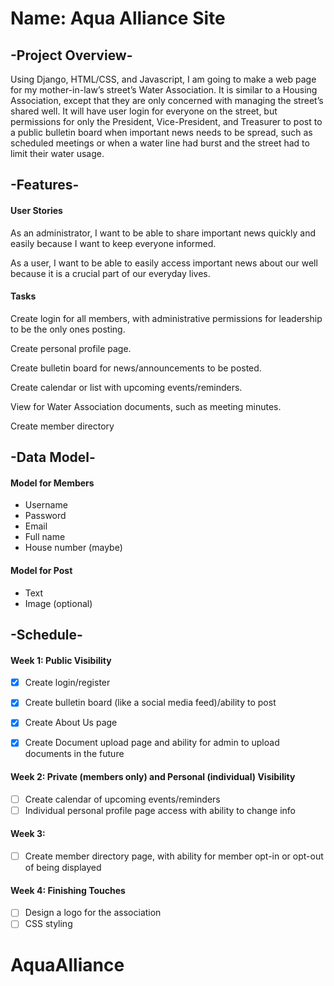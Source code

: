 # Name: Aqua Alliance Site

## -Project Overview-
Using Django, HTML/CSS, and Javascript, I am going to make a web page for my mother-in-law’s street’s Water Association. It is similar to a Housing Association, except that they are only concerned with managing the street’s shared well. It will have user login for everyone on the street, but permissions for only the President, Vice-President, and Treasurer to post to a public bulletin board when important news needs to be spread, such as scheduled meetings or when a water line had burst and the street had to limit their water usage.


## -Features-
#### User Stories
As an administrator, I want to be able to share important news quickly and easily because I want to keep everyone informed.

As a user, I want to be able to easily access important news about our well because it is a crucial part of our everyday lives.

#### Tasks
Create login for all members, with administrative permissions for leadership to be the only ones posting.

Create personal profile page. 

Create bulletin board for news/announcements to be posted.

Create calendar or list with upcoming events/reminders.

View for Water Association documents, such as meeting minutes.

Create member directory


## -Data Model- 
#### Model for Members
- Username
- Password
- Email
- Full name
- House number (maybe)
#### Model for Post 
- Text
- Image (optional)


## -Schedule- 
#### Week 1: Public Visibility
- [x] Create login/register
- [x] Create bulletin board (like a social media feed)/ability to post
- [x] Create About Us page
- [x] Create Document upload page and ability for admin to upload documents in the future


#### Week 2: Private (members only) and Personal (individual) Visibility
- [ ] Create calendar of upcoming events/reminders
- [ ] Individual personal profile page access with ability to change info

#### Week 3:
- [ ] Create member directory page, with ability for member opt-in or opt-out of being displayed

#### Week 4: Finishing Touches
- [ ] Design a logo for the association
- [ ] CSS styling
# AquaAlliance
